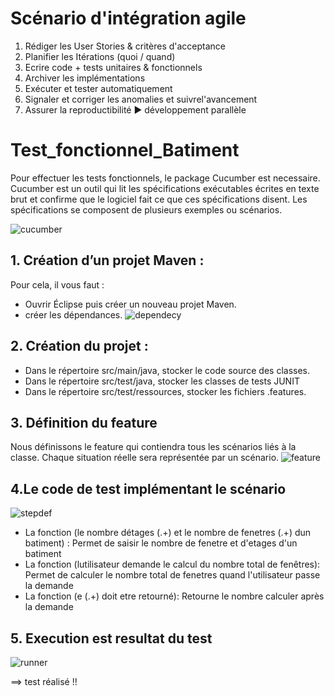 # Scénario d'intégration agile
1. Rédiger les User Stories & critères d'acceptance 
2. Planifier les Itérations (quoi / quand) 
3. Ecrire code + tests unitaires & fonctionnels 
4. Archiver les implémentations 
5. Exécuter et tester automatiquement 
6. Signaler et corriger les anomalies et suivrel'avancement 
7. Assurer la reproductibilité
► développement parallèle

# Test_fonctionnel_Batiment

Pour effectuer les tests fonctionnels, le package Cucumber est necessaire. Cucumber est un outil qui lit les spécifications exécutables écrites en texte brut et confirme que le logiciel fait ce que ces spécifications disent. Les spécifications se composent de plusieurs exemples ou scénarios.

![cucumber](https://user-images.githubusercontent.com/29365707/162333846-2051c2c4-5f7d-46fd-acbd-75447151926d.png)

## 1. Création d’un projet Maven :
Pour cela, il vous faut :
- Ouvrir Éclipse puis créer un nouveau projet Maven.
- créer les dépendances.
![dependecy](https://user-images.githubusercontent.com/29365707/162334418-28ab4e69-4807-4c9f-b03b-af2cb8690284.png)
## 2. Création du projet :
- Dans le répertoire src/main/java, stocker le code source des classes.
- Dans le répertoire src/test/java, stocker les classes de tests JUNIT
- Dans le répertoire src/test/ressources, stocker les fichiers .features.
## 3. Définition du feature
Nous définissons le feature qui contiendra tous les scénarios liés à la classe. Chaque situation réelle sera représentée par un scénario.
![feature](https://user-images.githubusercontent.com/29365707/162334458-dca1fd23-2f4d-470c-8ae6-60b132ba1321.PNG)

## 4.Le code de test implémentant le scénario
![stepdef](https://user-images.githubusercontent.com/29365707/162335489-1d4689d8-0720-40cd-a7dc-4abce8d18e4d.PNG)

- La fonction (le nombre détages (.+) et le nombre de fenetres (.+) dun batiment) : 
Permet de saisir le nombre de fenetre et d'etages d'un batiment
- La fonction (lutilisateur demande le calcul du nombre total de fenêtres):
Permet de calculer le nombre total de fenetres quand l'utilisateur passe la demande
- La fonction (e (.+) doit etre retourné):
Retourne le nombre calculer après la demande

## 5. Execution est resultat du test
![runner](https://user-images.githubusercontent.com/29365707/162334484-719c1b65-a6e0-4f5f-a713-2bdefc7e2d6a.PNG)

==> test réalisé !!
